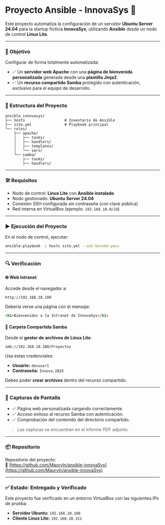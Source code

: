 # Proyecto Ansible - InnovaSys 🚀

Este proyecto automatiza la configuración de un servidor **Ubuntu Server 24.04** para la startup ficticia **InnovaSys**, utilizando **Ansible** desde un nodo de control **Linux Lite**.

---

### 🎯 Objetivo

Configurar de forma totalmente automatizada:

- ✅ Un **servidor web Apache** con una **página de bienvenida personalizada** generada desde una **plantilla Jinja2**.
- ✅ Un **recurso compartido Samba** protegido con autenticación, exclusivo para el equipo de desarrollo.

---

### 📁 Estructura del Proyecto

```
ansible_innovasys/
├── hosts                  # Inventario de Ansible
├── site.yml               # Playbook principal
└── roles/
    ├── apache/
    │   ├── tasks/
    │   ├── handlers/
    │   ├── templates/
    │   └── vars/
    └── samba/
        ├── tasks/
        ├── handlers/
```

---

### 🛠️ Requisitos

- Nodo de control: **Linux Lite** con **Ansible instalado**
- Nodo gestionado: **Ubuntu Server 24.04**
- Conexión SSH configurada sin contraseña (con clave pública)
- Red interna en VirtualBox (ejemplo: `192.168.10.0/24`)

---

### ▶️ Ejecución del Proyecto

En el nodo de control, ejecutar:

```bash
ansible-playbook -i hosts site.yml --ask-become-pass
```

---

### 🔍 Verificación

#### 🌐 Web Intranet
Accede desde el navegador a:

```
http://192.168.10.100
```

Debería verse una página con el mensaje:

```html
<h1>Bienvenidos a la Intranet de InnovaSys</h1>
```

#### 📁 Carpeta Compartida Samba

Desde el **gestor de archivos de Linux Lite**:

```
smb://192.168.10.100/Proyectos
```

Usa estas credenciales:

- **Usuario:** `devuser1`
- **Contraseña:** `Innova.2025`

Debes poder **crear archivos** dentro del recurso compartido.

---

### 📸 Capturas de Pantalla

- ✅ Página web personalizada cargando correctamente.
- ✅ Acceso exitoso al recurso Samba con autenticación.
- ✅ Comprobación del contenido del directorio compartido.

> Las capturas se encuentran en el informe PDF adjunto.

---

### 📦 Repositorio

Repositorio del proyecto:  
🔗 [https://github.com/Mauryln/ansible-innovaSys](https://github.com/Mauryln/ansible-innovaSys)

---

### ✅ Estado: Entregado y Verificado

Este proyecto fue verificado en un entorno VirtualBox con las siguientes IPs de prueba:

- **Servidor Ubuntu:** `192.168.10.100`
- **Cliente Linux Lite:** `192.168.10.151`
